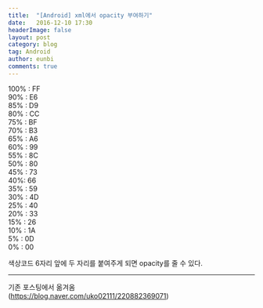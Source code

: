 ```yaml
---
title:  "[Android] xml에서 opacity 부여하기"
date:   2016-12-10 17:30
headerImage: false
layout: post
category: blog
tag: Android
author: eunbi
comments: true
---
```


100% : FF  
90% : E6  
85% : D9  
80% : CC  
75% : BF  
70% : B3  
65% : A6  
60% : 99  
55% : 8C  
50% : 80  
45% : 73  
40%: 66  
35% : 59  
30% : 4D  
25% : 40  
20% : 33  
15% : 26  
10% : 1A  
5% : 0D  
0% : 00  

색상코드 6자리 앞에 두 자리를 붙여주게 되면 opacity를 줄 수 있다.


---
기존 포스팅에서 옮겨옴  
(<https://blog.naver.com/uko02111/220882369071>)
